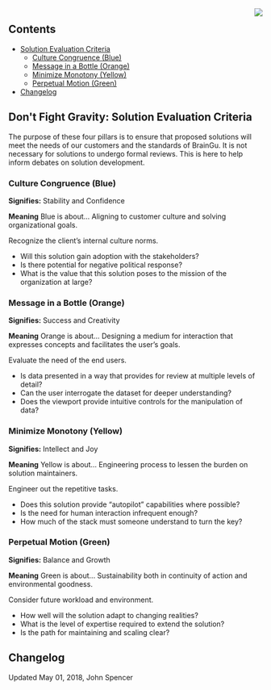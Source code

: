 <img align="right" src="https://github.com/braingu/tadpole/blob/master/images/TLP/TLPAmber.png">

## Contents

- [Solution Evaluation Criteria](#solution-evaluation-criteria)
  * [Culture Congruence (Blue)](#culture-congruence--blue-)
  * [Message in a Bottle (Orange)](#message-in-a-bottle--orange-)
  * [Minimize Monotony (Yellow)](#minimize-monotony--yellow-)
  * [Perpetual Motion (Green)](#perpetual-motion--green-)
- [Changelog](#changelog)

## Don't Fight Gravity: Solution Evaluation Criteria

The purpose of these four pillars is to ensure that proposed solutions will meet the needs of our customers and the standards of BrainGu. It is not necessary for solutions to undergo formal reviews. This is here to help inform debates on solution development.

### Culture Congruence (Blue) 

**Signifies:** Stability and Confidence

**Meaning**
Blue is about... Aligning to customer culture and solving organizational goals.

Recognize the client’s internal culture norms.

*   Will this solution gain adoption with the stakeholders?
*   Is there potential for negative political response?
*   What is the value that this solution poses to the mission of the organization at large?

### Message in a Bottle (Orange)

**Signifies:** Success and Creativity

**Meaning**
Orange is about… Designing a medium for interaction that expresses concepts and facilitates the user’s goals.

Evaluate the need of the end users.

*   Is data presented in a way that provides for review at multiple levels of detail?
*   Can the user interrogate the dataset for deeper understanding?
*   Does the viewport provide intuitive controls for the manipulation of data?

### Minimize Monotony (Yellow)

**Signifies:** Intellect and Joy

**Meaning**
Yellow is about… Engineering process to lessen the burden on solution maintainers.

Engineer out the repetitive tasks.

*   Does this solution provide “autopilot” capabilities where possible?
*   Is the need for human interaction infrequent enough?
*   How much of the stack must someone understand to turn the key?

### Perpetual Motion (Green)

**Signifies:** Balance and Growth

**Meaning**
Green is about... Sustainability both in continuity of action and environmental goodness.

Consider future workload and environment.

*   How well will the solution adapt to changing realities?
*   What is the level of expertise required to extend the solution?
*   Is the path for maintaining and scaling clear?


## Changelog
Updated May 01, 2018, John Spencer
